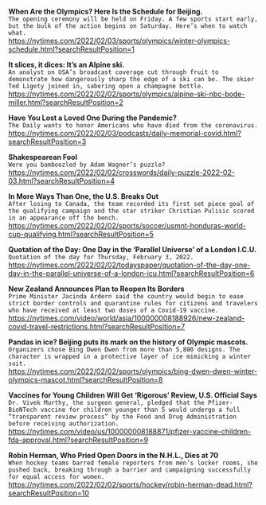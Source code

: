 **When Are the Olympics? Here Is the Schedule for Beijing.**\
`The opening ceremony will be held on Friday. A few sports start early, but the bulk of the action begins on Saturday. Here’s when to watch what.`\
https://nytimes.com/2022/02/03/sports/olympics/winter-olympics-schedule.html?searchResultPosition=1

**It slices, it dices: It’s an Alpine ski.**\
`An analyst on USA’s broadcast coverage cut through fruit to demonstrate how dangerously sharp the edge of a ski can be. The skier Ted Ligety joined in, sabering open a champagne bottle.`\
https://nytimes.com/2022/02/02/sports/olympics/alpine-ski-nbc-bode-miller.html?searchResultPosition=2

**Have You Lost a Loved One During the Pandemic?**\
`The Daily wants to honor Americans who have died from the coronavirus.`\
https://nytimes.com/2022/02/03/podcasts/daily-memorial-covid.html?searchResultPosition=3

**Shakespearean Fool**\
`Were you bamboozled by Adam Wagner’s puzzle?`\
https://nytimes.com/2022/02/02/crosswords/daily-puzzle-2022-02-03.html?searchResultPosition=4

**In More Ways Than One, the U.S. Breaks Out**\
`After losing to Canada, the team recorded its first set piece goal of the qualifying campaign and the star striker Christian Pulisic scored in an appearance off the bench.`\
https://nytimes.com/2022/02/02/sports/soccer/usmnt-honduras-world-cup-qualifying.html?searchResultPosition=5

**Quotation of the Day: One Day in the ‘Parallel Universe’ of a London I.C.U.**\
`Quotation of the day for Thursday, February 3, 2022.`\
https://nytimes.com/2022/02/02/todayspaper/quotation-of-the-day-one-day-in-the-parallel-universe-of-a-london-icu.html?searchResultPosition=6

**New Zealand Announces Plan to Reopen Its Borders**\
`Prime Minister Jacinda Ardern said the country would begin to ease strict border controls and quarantine rules for citizens and travelers who have received at least two doses of a Covid-19 vaccine.`\
https://nytimes.com/video/world/asia/100000008188926/new-zealand-covid-travel-restrictions.html?searchResultPosition=7

**Pandas in ice? Beijing puts its mark on the history of Olympic mascots.**\
`Organizers chose Bing Dwen Dwen from more than 5,800 designs. The character is wrapped in a protective layer of ice mimicking a winter suit.`\
https://nytimes.com/2022/02/02/sports/olympics/bing-dwen-dwen-winter-olympics-mascot.html?searchResultPosition=8

**Vaccines for Young Children Will Get ‘Rigorous’ Review, U.S. Official Says**\
`Dr. Vivek Murthy, the surgeon general, pledged that the Pfizer-BioNTech vaccine for children younger than 5 would undergo a full “transparent review process” by the Food and Drug Administration before receiving authorization.`\
https://nytimes.com/video/us/100000008188871/pfizer-vaccine-children-fda-approval.html?searchResultPosition=9

**Robin Herman, Who Pried Open Doors in the N.H.L., Dies at 70**\
`When hockey teams barred female reporters from men’s locker rooms, she pushed back, breaking through a barrier and campaigning successfully for equal access for women.`\
https://nytimes.com/2022/02/02/sports/hockey/robin-herman-dead.html?searchResultPosition=10

